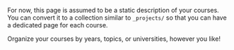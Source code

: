 <!-- ---
layout: page
permalink: /teaching/
title: teaching
description: Materials for courses you taught. Replace this text with your description.
nav: true
--- -->

For now, this page is assumed to be a static description of your courses. You can convert it to a collection similar to `_projects/` so that you can have a dedicated page for each course.

Organize your courses by years, topics, or universities, however you like!
